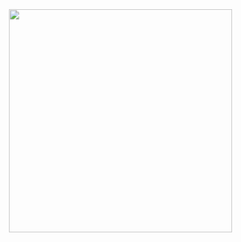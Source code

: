 <div id="header" align="center">
  <img src="https://i.giphy.com/media/v1.Y2lkPTc5MGI3NjExc20xbHRqNnliZmRjMWNoNjNpbTZsb3o2N20wZjB0a3gwbm43Mm50OCZlcD12MV9pbnRlcm5hbF9naWZfYnlfaWQmY3Q9Zw/qgQUggAC3Pfv687qPC/giphy.gif" width="400"/>
</div>
